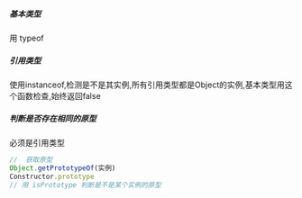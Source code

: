 ##### 基本类型

用 typeof 

##### 引用类型

使用instanceof,检测是不是其实例,所有引用类型都是Object的实例,基本类型用这个函数检查,始终返回false

##### 判断是否存在相同的原型

必须是引用类型

```javascript
//  获取原型
Object.getPrototypeOf(实例)
Constructor.prototype
// 用 isPrototype 判断是不是某个实例的原型
```

